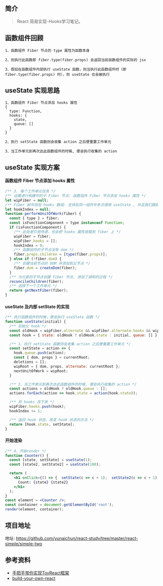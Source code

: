 ## 简介

> React 简易实现-Hooks学习笔记。

## 函数组件回顾

```text
1、函数组件 Fiber 节点的 type 属性为函数本身

2、则执行此函数即 fiber.type(fiber.props) 会返回当前函数组件的实际的 jsx

3、假如在函数组件内部执行 useState 函数，则当执行此函数组件时（即 fiber.type(fiber.props) 时），则 useState 也会被执行
```

## useState 实现思路

```text
1、函数组件 Fiber 节点添加 hooks 属性
{
  type: Function,
  hooks: { 
    state,
    queue: [] 
  }
}

2、执行 setState 函数则会收集 action 之后便重置工作单元

3、当工作单元到再次达此函数组件的时候, 便会执行收集的 action
```

## useState 实现方案

#### 函数组件 Fiber 节点添加 hooks 属性

```js
/** 3. 每个工作单元任务 */
/** 设置进行构建中的子 Fiber 节点: 函数组件 Fiber 节点添加 hooks 属性 */
let wipFiber = null;
/** Fiber 树中添加 hooks 数组: 支持在同一组件中多次调用 useState , 并且我们跟踪当前 hook 索引 */
let hookIndex = null;
function performUnitOfWork(fiber) {
  const { type } = fiber;
  const isFunctionComponent = type instanceof Function;
  if (isFunctionComponent) {
    /** 此处是引用传递，也会把 hooks 属性挂载到 fiber 上 */
    wipFiber = fiber;
    wipFiber.hooks = [];
    hookIndex = 0;
    /** 函数组件的子节点没有 dom */
    fiber.props.children = [type(fiber.props)];
  } else if (!fiber.dom) {
    /** 创建当前节点的 DOM 并添加到父节点 */
    fiber.dom = createDom(fiber);
  }
  /** 为元素的子节点创建 Fiber 节点, 添加了调和的过程 */
  reconcileChildren(fiber);
  /** 选择下一个工作单元 */
  return getNextFiber(fiber);
}
```

#### useState 及内部 setState 的实现

```js
/** 执行函数组件的时候，便会执行 useState 函数 */
function useState(initial) {
  /** 初始化 hook */
  const oldHook = wipFiber.alternate && wipFiber.alternate.hooks && wipFiber.alternate.hooks[hookIndex];
  const hook = { state: oldHook ? oldHook.state : initial, queue: [] };

  /** 1、执行 setState 函数则会收集 action 之后便重置工作单元 */
  const setState = action => {
    hook.queue.push(action);
    const { dom, props } = currentRoot;
    deletions = [];
    wipRoot = { dom, props, alternate: currentRoot };
    nextUnitOfWork = wipRoot;
  }

  /** 2、当工作单元到再次达此函数组件的时候, 便会执行收集的 action */
  const actions = oldHook ? oldHook.queue : [];
  actions.forEach(action => hook.state = action(hook.state));

  /** 将 hooks 存下来 */ 
  wipFiber.hooks.push(hook);
  hookIndex += 1;

  /** 返回 hook 状态、改变 hook 状态的方法 */
  return [hook.state, setState];
}
```

#### 开始渲染

```jsx
/** 4、开始render */
function Counter() {
  const [state, setState] = useState(1);
  const [state2, setState2] = useState(100);

  return (
    <h1 onClick={() => {  setState(c => c + 1);  setState2(c => c + 1) }} style="user-select: none">
      Count: {state} {state2}
    </h1>
  );
}
const element = <Counter />;
const container = document.getElementById('root');
render(element, container);
```

## 项目地址

地址: https://github.com/yunaichun/react-study/tree/master/react-simple/simple-two

## 参考资料

- [手把手带你实现ToyReact框架](https://u.geekbang.org/lesson/50)
- [build-your-own-react](https://pomb.us/build-your-own-react/)
